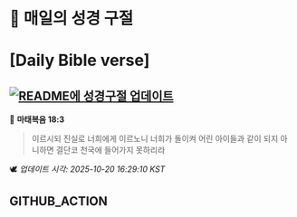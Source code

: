 # 🙏 매일의 성경 구절
# [Daily Bible verse]
## [![README에 성경구절 업데이트](https://github.com/DONGSUKA/first_test/actions/workflows/update-readme-bible.yml/badge.svg)](https://github.com/DONGSUKA/first_test/actions/workflows/update-readme-bible.yml)
<!-- START_BIBLE_VERSE -->
📖 **마태복음 18:3**
> 이르시되 진실로 너희에게 이르노니 너희가 돌이켜 어린 아이들과 같이 되지 아니하면 결단코 천국에 들어가지 못하리라

🕊️ _업데이트 시각: 2025-10-20 16:29:10 KST_
  <!-- END_BIBLE_VERSE -->
## GITHUB_ACTION
